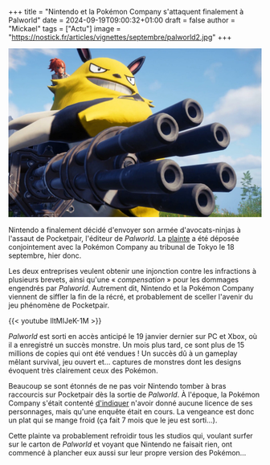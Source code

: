 +++
title = "Nintendo et la Pokémon Company s'attaquent finalement à Palworld"
date = 2024-09-19T09:00:32+01:00
draft = false
author = "Mickael"
tags = ["Actu"]
image = "https://nostick.fr/articles/vignettes/septembre/palworld2.jpg"
+++

![Palworld](palworld2.jpg "Nintendo à l'assaut de Palworld (allégorie)")

Nintendo a finalement décidé d'envoyer son armée d'avocats-ninjas à l'assaut de Pocketpair, l'éditeur de *Palworld*. La [plainte](https://www.nintendo.co.jp/corporate/release/en/2024/240919.html) a été déposée conjointement avec la Pokémon Company au tribunal de Tokyo le 18 septembre, hier donc.

Les deux entreprises veulent obtenir une injonction contre les infractions à plusieurs brevets, ainsi qu'une « *compensation* » pour les dommages engendrés par *Palworld*. Autrement dit, Nintendo et la Pokémon Company viennent de siffler la fin de la récré, et probablement de sceller l'avenir du jeu phénomène de Pocketpair.

{{< youtube IltMIJeK-1M >}} 

*Palworld* est sorti en accès anticipé le 19 janvier dernier sur PC et Xbox, où il a enregistré un succès monstre. Un mois plus tard, ce sont plus de 15 millions de copies qui ont été vendues ! Un succès dû à un gameplay mêlant survival, jeu ouvert et… captures de monstres dont les designs évoquent très clairement ceux des Pokémon.

Beaucoup se sont étonnés de ne pas voir Nintendo tomber à bras raccourcis sur Pocketpair dès la sortie de *Palworld*. À l'époque, la Pokémon Company s'était contenté [d'indiquer](https://corporate.pokemon.co.jp/media/news/detail/335.html) n'avoir donné aucune licence de ses personnages, mais qu'une enquête était en cours. La vengeance est donc un plat qui se mange froid (ça fait 7 mois que le jeu est sorti…).

Cette plainte va probablement refroidir tous les studios qui, voulant surfer sur le carton de *Palworld* et voyant que Nintendo ne faisait rien, ont commencé à plancher eux aussi sur leur propre version des Pokémon…
